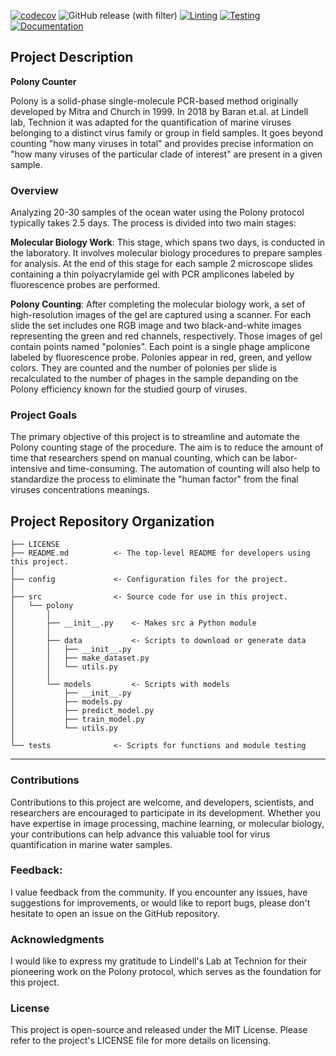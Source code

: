 [![codecov](https://codecov.io/gh/kirill-push/polony-counting/graph/badge.svg?token=3XYNQ0GYTB)](https://codecov.io/gh/kirill-push/polony-counting)
![GitHub release (with filter)](https://img.shields.io/github/v/release/kirill-push/polony-counting?sort=semver&color=brightgreen)
[![Linting](https://github.com/kirill-push/polony-counting/actions/workflows/lint.yml/badge.svg?branch=main)](https://github.com/kirill-push/polony-counting/actions/workflows/lint.yml)
[![Testing](https://github.com/kirill-push/polony-counting/actions/workflows/test.yml/badge.svg?branch=main)](https://github.com/kirill-push/polony-counting/actions/workflows/test.yml)
[![Documentation](https://github.com/kirill-push/polony-counting/actions/workflows/pages.yml/badge.svg)](https://github.com/kirill-push/polony-counting/actions/workflows/pages.yml)

## Project Description
**Polony Counter**

Polony is a solid-phase single-molecule PCR-based method originally developed by Mitra and Church in 1999. In 2018 by Baran et.al. at Lindell lab, Technion it was adapted for the quantification of marine viruses belonging to a distinct virus family or group in field samples. It goes beyond counting "how many viruses in total" and provides precise information on "how many viruses of the particular clade of interest" are present in a given sample.

### Overview

Analyzing 20-30 samples of the ocean water using the Polony protocol typically takes 2.5 days. The process is divided into two main stages:

**Molecular Biology Work**: This stage, which spans two days, is conducted in the laboratory. It involves molecular biology procedures to prepare samples for analysis. At the end of this stage for each sample 2 microscope slides containing a thin polyacrylamide gel with PCR amplicones labeled by fluorescence probes are performed.

**Polony Counting**: After completing the molecular biology work, a set of high-resolution images of the gel are captured using a scanner. For each slide the set includes one RGB image and two black-and-white images representing the green and red channels, respectively. Those images of gel contain points named "polonies". Each point is a single phage amplicone labeled by fluorescence probe. Polonies appear in red, green, and yellow colors. They are counted and the number of polonies per slide is recalculated to the number of phages in the sample depanding on the Polony efficiency known for the studied gourp of viruses.

### Project Goals

The primary objective of this project is to streamline and automate the Polony counting stage of the procedure. The aim is to reduce the amount of time that researchers spend on manual counting, which can be labor-intensive and time-consuming. The automation of counting will also help to standardize the process to eliminate the "human factor" from the final viruses concentrations meanings.

## Project Repository Organization

    ├── LICENSE
    ├── README.md          <- The top-level README for developers using this project.
    │
    ├── config             <- Configuration files for the project.
    │
    ├── src                <- Source code for use in this project.
    │   └── polony
    │       │
    │       ├── __init__.py    <- Makes src a Python module
    │       │
    │       ├── data           <- Scripts to download or generate data
    │       │   ├── __init__.py 
    │       │   ├── make_dataset.py
    │       │   └── utils.py
    │       │
    │       └── models         <- Scripts with models
    │           ├── __init__.py 
    │           ├── models.py
    │           ├── predict_model.py
    │           ├── train_model.py
    │           └── utils.py
    │
    └── tests              <- Scripts for functions and module testing

--------

<!-- ## Getting Started:-->

### Contributions

Contributions to this project are welcome, and developers, scientists, and researchers are encouraged to participate in its development. Whether you have expertise in image processing, machine learning, or molecular biology, your contributions can help advance this valuable tool for virus quantification in marine water samples.

### Feedback:

I value feedback from the community. If you encounter any issues, have suggestions for improvements, or would like to report bugs, please don't hesitate to open an issue on the GitHub repository.

### Acknowledgments

I would like to express my gratitude to Lindell's Lab at Technion for their pioneering work on the Polony protocol, which serves as the foundation for this project.

### License

This project is open-source and released under the MIT License. Please refer to the project's LICENSE file for more details on licensing.

